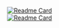 [![Readme Card](https://github-readme-stats.vercel.app/api?username=Minecon724&show_icons=true&theme=midnight_purple&border_radius=20&include_all_commits=true)](https://github.com/anuraghazra/github-readme-stats)\
[![Readme Card](https://github-readme-stats.vercel.app/api/top-langs/?username=Minecon724&theme=midnight_purple&border_radius=20&card_width=495)](https://github.com/anuraghazra/github-readme-stats)
